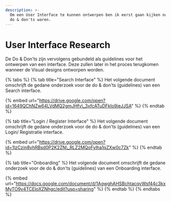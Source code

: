 ```yaml
---
description: >-
  Om een User Interface te kunnen ontwerpen ben ik eerst gaan kijken naar wat de
  do & don'ts waren.
---
```


# User Interface Research

De Do & Don'ts zijn vervolgens gebundeld als guidelines voor het ontwerpen van een interface. Deze zullen later in het proces terugkomen wanneer de Visual designs ontworpen worden.

{% tabs %}
{% tab title="Search Interface" %}
Het volgende document omschrijft de gedane onderzoek voor de do & don'ts \(guidelines\) van een Search interface.

{% embed url="https://drive.google.com/open?id=1649QChNZw64LVdMQ2gmJHfv\_3xfcATuDFkIo9ieJJSA" %}
{% endtab %}

{% tab title="Login / Register Interface" %}
Het volgende document omschrijft de gedane onderzoek voor de do & don'ts \(guidelines\) van een Login/ Registratie interface.

{% embed url="https://drive.google.com/open?id=1lzCzin8vhRBsd0P2K2ZN\_RLZ2MQoFylha1qZXw0c7Zk" %}
{% endtab %}

{% tab title="Onboarding" %}
Het volgende document omschrijft de gedane onderzoek voor de do & don'ts \(guidelines\) van een Onboarding interface.

{% embed url="https://docs.google.com/document/d/1AgwghAHSBchtacqvWsf44c3kxMyTO9v4TCEIoXZNhgc/edit?usp=sharing" %}
{% endtab %}
{% endtabs %}

